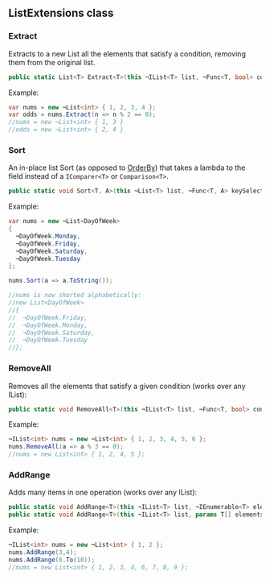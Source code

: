 ListExtensions class
--------------

### Extract

Extracts to a new List all the elements that satisfy a condition,
removing them from the original list.

```c#
public static List<T> Extract<T>(this ¬IList<T> list, ¬Func<T, bool> condition)
```

Example:

```c#
var nums = new ¬List<int> { 1, 2, 3, 4 };
var odds = nums.Extract(n => n % 2 == 0);
//nums = new ¬List<int> { 1, 3 }
//odds = new ¬List<int> { 2, 4 }
```

### Sort

An in-place list Sort (as opposed to [OrderBy](http://msdn.microsoft.com/en-us/library/system.linq.enumerable.orderby.aspx)) that takes a lambda to the
field instead of a `IComparer<T>` or `Comparison<T>`.

```c#
public static void Sort<T, A>(this ¬List<T> list, ¬Func<T, A> keySelector)
```

Example:

```c#
var nums = new ¬List<DayOfWeek> 
{  
  ¬DayOfWeek.Monday,
  ¬DayOfWeek.Friday,
  ¬DayOfWeek.Saturday, 
  ¬DayOfWeek.Tuesday
};

nums.Sort(a => a.ToString()); 

//nums is now shorted alphabetically:
//new List<DayOfWeek> 
//{  
//  ¬DayOfWeek.Friday, 
//  ¬DayOfWeek.Monday,
//  ¬DayOfWeek.Saturday, 
//  ¬DayOfWeek.Tuesday
//};
```

### RemoveAll

Removes all the elements that satisfy a given condition (works over any
IList):

```c#
public static void RemoveAll<T>(this ¬IList<T> list, ¬Func<T, bool> condition)
```

Example:

```c#
¬IList<int> nums = new ¬List<int> { 1, 2, 3, 4, 5, 6 };
nums.RemoveAll(a => a % 3 == 0); 
//nums = new List<int> { 1, 2, 4, 5 };
```

### AddRange

Adds many items in one operation (works over any IList):

```c#
public static void AddRange<T>(this ¬IList<T> list, ¬IEnumerable<T> elements)
public static void AddRange<T>(this ¬IList<T> list, params T[] elements)
```

Example:

```c#
¬IList<int> nums = new ¬List<int> { 1, 2 };
nums.AddRange(3,4);
nums.AddRange(6.To(10)); 
//nums = new List<int> { 1, 2, 3, 4, 6, 7, 8, 9 };
```